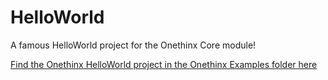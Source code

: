 # HelloWorld
A famous HelloWorld project for the Onethinx Core module!

[Find the Onethinx HelloWorld project in the Onethinx Examples folder here](https://github.com/onethinx/Onethinx_Project_Examples)
